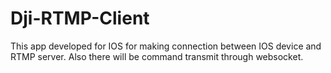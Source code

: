 # Dji-RTMP-Client

This app developed for IOS for making connection between IOS device and RTMP server.
Also there will be command transmit through websocket.
